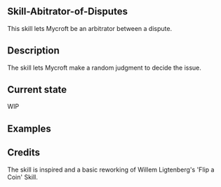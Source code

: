 ## Skill-Abitrator-of-Disputes
This skill lets Mycroft be an arbitrator between a dispute. 

## Description
The skill lets Mycroft make a random judgment to decide the issue. 

## Current state
WIP

## Examples

## Credits

The skill is inspired and a basic reworking of Willem Ligtenberg's 'Flip a Coin' Skill. 
